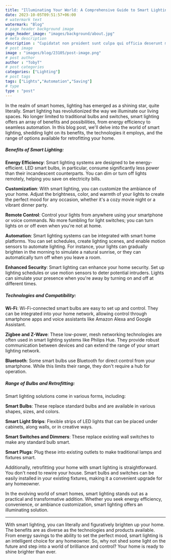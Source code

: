 ```yaml
---
title: "Illuminating Your World: A Comprehensive Guide to Smart Lighting"
date: 2023-10-05T09:51:57+06:00
# watermark text
watermark: "Blog"
# page header background image
page_header_image: "images/background/about.jpg"
# meta description
description : "Cupidatat non proident sunt culpa qui officia deserunt mollit <br> anim idest laborum sed ut perspiciatis."
# post image
image : "images/blog/23105/post-image.png"
# post author
author : "TobyT"
# post categories
categories: ["Lighting"]
# post tags
tags: ["Lights","Automation","Saving"]
# type
type : "post"
---
```


In the realm of smart homes, lighting has emerged as a shining star, quite literally. Smart lighting has revolutionized the way we illuminate our living spaces. No longer limited to traditional bulbs and switches, smart lighting offers an array of benefits and possibilities, from energy efficiency to seamless automation. In this blog post, we'll delve into the world of smart lighting, shedding light on its benefits, the technologies it employs, and the range of options available for retrofitting your home.

##### Benefits of Smart Lighting:

**Energy Efficiency**: Smart lighting systems are designed to be energy-efficient. LED smart bulbs, in particular, consume significantly less power than their incandescent counterparts. You can dim or turn off lights remotely, helping you save on electricity bills.

**Customization**: With smart lighting, you can customize the ambiance of your home. Adjust the brightness, color, and warmth of your lights to create the perfect mood for any occasion, whether it's a cozy movie night or a vibrant dinner party.

**Remote Control**: Control your lights from anywhere using your smartphone or voice commands. No more fumbling for light switches; you can turn lights on or off even when you're not at home.

**Automation**: Smart lighting systems can be integrated with smart home platforms. You can set schedules, create lighting scenes, and enable motion sensors to automate lighting. For instance, your lights can gradually brighten in the morning to simulate a natural sunrise, or they can automatically turn off when you leave a room.

**Enhanced Security**: Smart lighting can enhance your home security. Set up lighting schedules or use motion sensors to deter potential intruders. Lights can simulate your presence when you're away by turning on and off at different times.

##### Technologies and Compatibility:

**Wi-Fi**: Wi-Fi-connected smart bulbs are easy to set up and control. They can be integrated into your home network, allowing control through smartphone apps and voice assistants like Amazon Alexa and Google Assistant.

**Zigbee and Z-Wave**: These low-power, mesh networking technologies are often used in smart lighting systems like Philips Hue. They provide robust communication between devices and can extend the range of your smart lighting network.

**Bluetooth**: Some smart bulbs use Bluetooth for direct control from your smartphone. While this limits their range, they don't require a hub for operation.

##### Range of Bulbs and Retrofitting:

Smart lighting solutions come in various forms, including:

**Smart Bulbs**: These replace standard bulbs and are available in various shapes, sizes, and colors.

**Smart Light Strips**: Flexible strips of LED lights that can be placed under cabinets, along walls, or in creative ways.

**Smart Switches and Dimmers**: These replace existing wall switches to make any standard bulb smart.

**Smart Plugs**: Plug these into existing outlets to make traditional lamps and fixtures smart.

Additionally, retrofitting your home with smart lighting is straightforward. You don't need to rewire your house. Smart bulbs and switches can be easily installed in your existing fixtures, making it a convenient upgrade for any homeowner.

In the evolving world of smart homes, smart lighting stands out as a practical and transformative addition. Whether you seek energy efficiency, convenience, or ambiance customization, smart lighting offers an illuminating solution.

----
With smart lighting, you can literally and figuratively brighten up your home. The benefits are as diverse as the technologies and products available. From energy savings to the ability to set the perfect mood, smart lighting is an intelligent choice for any homeowner. So, why not shed some light on the future and step into a world of brilliance and control? Your home is ready to shine brighter than ever.
